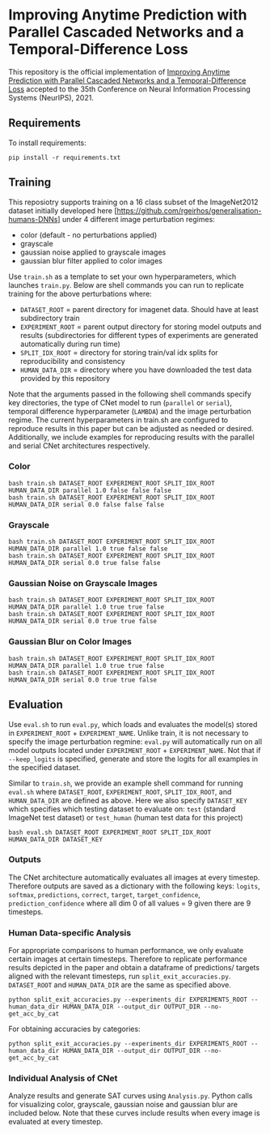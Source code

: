 # Improving Anytime Prediction with Parallel Cascaded Networks and a Temporal-Difference Loss

This repository is the official implementation of [Improving Anytime Prediction with Parallel Cascaded Networks and a Temporal-Difference Loss](https://arxiv.org/abs/2102.09808) accepted to the 35th Conference on Neural Information Processing Systems (NeurIPS), 2021.

## Requirements

To install requirements:

```
pip install -r requirements.txt
```

## Training
This reposiotry supports training on a 16 class subset of the ImageNet2012 dataset initially developed here [https://github.com/rgeirhos/generalisation-humans-DNNs] under 4 different image perturbation regimes:
* color (default - no perturbations applied)
* grayscale 
* gaussian noise applied to grayscale images
* gaussian blur filter applied to color images

Use `train.sh` as a template to set your own hyperparameters, which launches `train.py`.
Below are shell commands you can run to replicate training for the above perturbations where:
* `DATASET_ROOT` = parent directory for imagenet data. Should have at least subdirectory train
* `EXPERIMENT_ROOT` = parent output directory for storing model outputs and results (subdirectories for different types of experiments are generated automatically during run time)
* `SPLIT_IDX_ROOT` = directory for storing train/val idx splits for reproducibility and consistency
* `HUMAN_DATA_DIR` = directory where you have downloaded the test data provided by this repository

Note that the arguments passed in the following shell commands specify key directories, the type of CNet model to run (`parallel` or `serial`), temporal difference hyperparameter (`LAMBDA`) and the image perturbation regime. The current hyperparameters in train.sh are configured to reproduce results in this paper but can be adjusted as needed or desired. Additionally, we include examples for reproducing results with the parallel and serial CNet architectures respectively.

### Color
```
bash train.sh DATASET_ROOT EXPERIMENT_ROOT SPLIT_IDX_ROOT HUMAN_DATA_DIR parallel 1.0 false false false
bash train.sh DATASET_ROOT EXPERIMENT_ROOT SPLIT_IDX_ROOT HUMAN_DATA_DIR serial 0.0 false false false
```

### Grayscale
```
bash train.sh DATASET_ROOT EXPERIMENT_ROOT SPLIT_IDX_ROOT HUMAN_DATA_DIR parallel 1.0 true false false
bash train.sh DATASET_ROOT EXPERIMENT_ROOT SPLIT_IDX_ROOT HUMAN_DATA_DIR serial 0.0 true false false
```

### Gaussian Noise on Grayscale Images
```
bash train.sh DATASET_ROOT EXPERIMENT_ROOT SPLIT_IDX_ROOT HUMAN_DATA_DIR parallel 1.0 true true false
bash train.sh DATASET_ROOT EXPERIMENT_ROOT SPLIT_IDX_ROOT HUMAN_DATA_DIR serial 0.0 true true false
```

### Gaussian Blur on Color Images
```
bash train.sh DATASET_ROOT EXPERIMENT_ROOT SPLIT_IDX_ROOT HUMAN_DATA_DIR parallel 1.0 true true false
bash train.sh DATASET_ROOT EXPERIMENT_ROOT SPLIT_IDX_ROOT HUMAN_DATA_DIR serial 0.0 true true false
```



## Evaluation
Use `eval.sh` to run `eval.py`, which loads and evaluates the model(s) stored in `EXPERIMENT_ROOT` + `EXPERIMENT_NAME`. Unlike train, it is not necessary to specify the image perturbation regmine: `eval.py` will automatically run on all model outputs located under `EXPERIMENT_ROOT` + `EXPERIMENT_NAME`. Not that if `--keep_logits` is specified, generate and store the logits for all examples in the specified dataset. 

Similar to `train.sh`, we provide an example shell command for running `eval.sh` where `DATASET_ROOT`, `EXPERIMENT_ROOT`, `SPLIT_IDX_ROOT`, and `HUMAN_DATA_DIR` are defined as above. Here we also specify `DATASET_KEY` which specifies which testing dataset to evaluate on: `test` (standard ImageNet test dataset) or `test_human` (human test data for this project)

```
bash eval.sh DATASET_ROOT EXPERIMENT_ROOT SPLIT_IDX_ROOT HUMAN_DATA_DIR DATASET_KEY
```
### Outputs
The CNet architecture automatically evaluates all images at every timestep. Therefore outputs are saved as a dictionary with the following keys: `logits`, `softmax`, `predictions`, `correct`, `target`, `target_confidence`, `prediction_confidence` where all dim 0 of all values = 9 given there are 9 timesteps. 

### Human Data-specific Analysis
For appropriate comparisons to human performance, we only evaluate certain images at certain timesteps. Therefore to replicate performance results depicted in the paper and obtain a dataframe of predictions/ targets aligned with the relevant timesteps, run `split_exit_accuracies.py`. `DATASET_ROOT` and `HUMAN_DATA_DIR` are the same as specified above.

```
python split_exit_accuracies.py --experiments_dir EXPERIMENTS_ROOT --human_data_dir HUMAN_DATA_DIR --output_dir OUTPUT_DIR --no-get_acc_by_cat
```
For obtaining accuracies by categories:
```
python split_exit_accuracies.py --experiments_dir EXPERIMENTS_ROOT --human_data_dir HUMAN_DATA_DIR --output_dir OUTPUT_DIR --no-get_acc_by_cat
```

### Individual Analysis of CNet
Analyze results and generate SAT curves using `Analysis.py`. Python calls for visualizing color, grayscale, gaussian noise and gaussian blur are included below. Note that these curves include results when every image is evaluated at every timestep.


